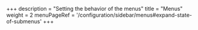 +++
description = "Setting the behavior of the menus"
title = "Menus"
weight = 2
menuPageRef = '/configuration/sidebar/menus#expand-state-of-submenus'
+++
